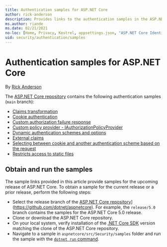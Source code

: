 ```yaml
---
title: Authentication samples for ASP.NET Core
author: rick-anderson
description: Provides links to the authentication samples in the ASP.NET Core repository.
ms.author: riande
ms.date: 02/21/2021
no-loc: [Home, Privacy, Kestrel, appsettings.json, "ASP.NET Core Identity", cookie, Cookie, Blazor, "Blazor Server", "Blazor WebAssembly", "Identity", "Let's Encrypt", Razor, SignalR]
uid: security/authentication/samples
---
```

# Authentication samples for ASP.NET Core

By [Rick Anderson](https://twitter.com/RickAndMSFT)

The [ASP.NET Core repository](https://github.com/dotnet/aspnetcore) contains the following authentication samples (`main` branch):

* [Claims transformation](https://github.com/dotnet/aspnetcore/tree/main/src/Security/samples/ClaimsTransformation)
* [Cookie authentication](https://github.com/dotnet/aspnetcore/tree/main/src/Security/samples/Cookies)
* [Custom authorization failure response](https://github.com/dotnet/aspnetcore/tree/main/src/Security/samples/CustomAuthorizationFailureResponse)
* [Custom policy provider - IAuthorizationPolicyProvider](https://github.com/dotnet/aspnetcore/tree/main/src/Security/samples/CustomPolicyProvider)
* [Dynamic authentication schemes and options](https://github.com/dotnet/aspnetcore/tree/main/src/Security/samples/DynamicSchemes)
* [External claims](https://github.com/dotnet/aspnetcore/tree/main/src/Security/samples/Identity.ExternalClaims)
* [Selecting between cookie and another authentication scheme based on the request](https://github.com/dotnet/aspnetcore/tree/main/src/Security/samples/PathSchemeSelection)
* [Restricts access to static files](https://github.com/dotnet/aspnetcore/tree/main/src/Security/samples/StaticFilesAuth)

## Obtain and run the samples

The sample links provided in this article provide samples for the upcoming release of ASP.NET Core. To obtain a sample for the current release or a prior release, perform the following steps:

* Select the release branch of the [ASP.NET Core repository](https://github.com/dotnet/aspnetcore)](https://github.com/dotnet/aspnetcore). For example, the `release/5.0` branch contains the samples for the ASP.NET Core 5.0 release.
* Clone or download the ASP.NET Core repository.
* On your local system, verify installation of the [.NET Core SDK](https://dotnet.microsoft.com/download/dotnet-core) version matching the clone of the ASP.NET Core repository.
* Navigate to a sample in `aspnetcore/src/Security/samples` folder and run the sample with the [`dotnet run` command](/dotnet/core/tools/dotnet-run).
